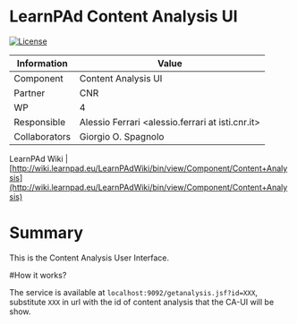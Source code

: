 LearnPAd Content Analysis UI
==================
[![License](https://img.shields.io/badge/License-GPL-blue.svg)](https://github.com/ISTI-FMT-LearnPAd/ContentAnalysisComponent/blob/master/LICENSE) 


Information   | Value
------------- | --------
Component     | Content Analysis UI
Partner       | CNR
WP            | 4
Responsible   | Alessio Ferrari <alessio.ferrari at isti.cnr.it>
Collaborators | Giorgio O. Spagnolo <spagnolo at isti.cnr.it>

LearnPAd Wiki | [http://wiki.learnpad.eu/LearnPAdWiki/bin/view/Component/Content+Analysis](http://wiki.learnpad.eu/LearnPAdWiki/bin/view/Component/Content+Analysis)

# Summary
This is the Content Analysis User Interface. 

#How it works?

The service is available at `localhost:9092/getanalysis.jsf?id=XXX`, substitute `XXX` in url with the id of content analysis that the CA-UI will be show.




